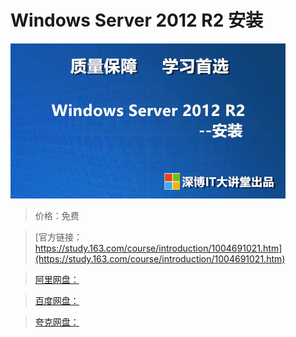 # Windows Server 2012 R2 安装

![img](../../../assets/study163/free/D75F963899722215CF9F740FCF0960D8.jpg)

> 价格：免费

> [官方链接：https://study.163.com/course/introduction/1004691021.htm](https://study.163.com/course/introduction/1004691021.htm)

> [阿里网盘：]()

> [百度网盘：]()

> [夸克网盘：]()
